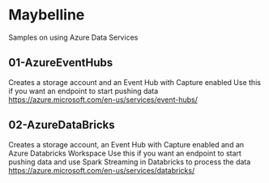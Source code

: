 # Maybelline
Samples on using Azure Data Services

## 01-AzureEventHubs
Creates a storage account and an Event Hub with Capture enabled
Use this if you want an endpoint to start pushing data
https://azure.microsoft.com/en-us/services/event-hubs/

## 02-AzureDataBricks
Creates a storage account, an Event Hub with Capture enabled and an Azure Databricks Workspace
Use this if you want an endpoint to start pushing data and use Spark Streaming in Databricks to process the data
https://azure.microsoft.com/en-us/services/databricks/


